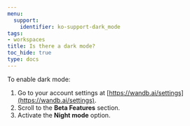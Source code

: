 ```yaml
---
menu:
  support:
    identifier: ko-support-dark_mode
tags:
- workspaces
title: Is there a dark mode?
toc_hide: true
type: docs
---
```


To enable dark mode:

1. Go to your account settings at [https://wandb.ai/settings](https://wandb.ai/settings).
2. Scroll to the **Beta Features** section.
3. Activate the **Night mode** option.